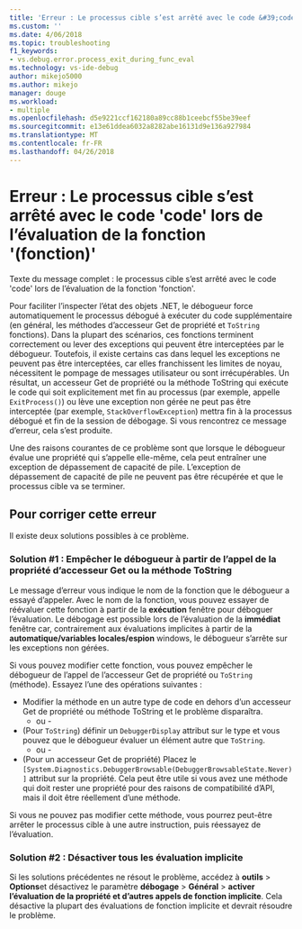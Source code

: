 ```yaml
---
title: 'Erreur : Le processus cible s’est arrêté avec le code &#39;code&#39; lors de l’évaluation de la fonction &#39;fonction&#39; | Documents Microsoft'
ms.custom: ''
ms.date: 4/06/2018
ms.topic: troubleshooting
f1_keywords:
- vs.debug.error.process_exit_during_func_eval
ms.technology: vs-ide-debug
author: mikejo5000
ms.author: mikejo
manager: douge
ms.workload:
- multiple
ms.openlocfilehash: d5e9221ccf162180a89cc88b1ceebcf55be39eef
ms.sourcegitcommit: e13e61ddea6032a8282abe16131d9e136a927984
ms.translationtype: MT
ms.contentlocale: fr-FR
ms.lasthandoff: 04/26/2018
---
```

# <a name="error-the-target-process-exited-with-code-39code39-while-evaluating-the-function-39function39"></a>Erreur : Le processus cible s’est arrêté avec le code &#39;code&#39; lors de l’évaluation de la fonction &#39;(fonction)&#39;

Texte du message complet : le processus cible s’est arrêté avec le code 'code' lors de l’évaluation de la fonction 'fonction'.

Pour faciliter l’inspecter l’état des objets .NET, le débogueur force automatiquement le processus débogué à exécuter du code supplémentaire (en général, les méthodes d’accesseur Get de propriété et `ToString` fonctions). Dans la plupart des scénarios, ces fonctions terminent correctement ou lever des exceptions qui peuvent être interceptées par le débogueur. Toutefois, il existe certains cas dans lequel les exceptions ne peuvent pas être interceptées, car elles franchissent les limites de noyau, nécessitent le pompage de messages utilisateur ou sont irrécupérables. Un résultat, un accesseur Get de propriété ou la méthode ToString qui exécute le code qui soit explicitement met fin au processus (par exemple, appelle `ExitProcess()`) ou lève une exception non gérée ne peut pas être interceptée (par exemple, `StackOverflowException`) mettra fin à la processus débogué et fin de la session de débogage. Si vous rencontrez ce message d’erreur, cela s’est produite.
 
Une des raisons courantes de ce problème sont que lorsque le débogueur évalue une propriété qui s’appelle elle-même, cela peut entraîner une exception de dépassement de capacité de pile. L’exception de dépassement de capacité de pile ne peuvent pas être récupérée et que le processus cible va se terminer.
 
## <a name="to-correct-this-error"></a>Pour corriger cette erreur
 
Il existe deux solutions possibles à ce problème.
 
### <a name="solution-1-prevent-the-debugger-from-calling-the-getter-property-or-tostring-method"></a>Solution #1 : Empêcher le débogueur à partir de l’appel de la propriété d’accesseur Get ou la méthode ToString 

Le message d’erreur vous indique le nom de la fonction que le débogueur a essayé d’appeler. Avec le nom de la fonction, vous pouvez essayer de réévaluer cette fonction à partir de la **exécution** fenêtre pour déboguer l’évaluation. Le débogage est possible lors de l’évaluation de la **immédiat** fenêtre car, contrairement aux évaluations implicites à partir de la **automatique/variables locales/espion** windows, le débogueur s’arrête sur les exceptions non gérées.

Si vous pouvez modifier cette fonction, vous pouvez empêcher le débogueur de l’appel de l’accesseur Get de propriété ou `ToString` (méthode). Essayez l’une des opérations suivantes :
 
* Modifier la méthode en un autre type de code en dehors d’un accesseur Get de propriété ou méthode ToString et le problème disparaîtra.
    - ou -
* (Pour `ToString`) définir un `DebuggerDisplay` attribut sur le type et vous pouvez que le débogueur évaluer un élément autre que `ToString`.
    - ou -
* (Pour un accesseur Get de propriété) Placez le `[System.Diagnostics.DebuggerBrowsable(DebuggerBrowsableState.Never)]` attribut sur la propriété. Cela peut être utile si vous avez une méthode qui doit rester une propriété pour des raisons de compatibilité d’API, mais il doit être réellement d’une méthode.

Si vous ne pouvez pas modifier cette méthode, vous pourrez peut-être arrêter le processus cible à une autre instruction, puis réessayez de l’évaluation.
 
### <a name="solution-2-disable-all-implicit-evaluation"></a>Solution #2 : Désactiver tous les évaluation implicite
 
Si les solutions précédentes ne résout le problème, accédez à **outils** > **Options**et désactivez le paramètre **débogage**  >   **Général** > **activer l’évaluation de la propriété et d’autres appels de fonction implicite**. Cela désactive la plupart des évaluations de fonction implicite et devrait résoudre le problème.



  
